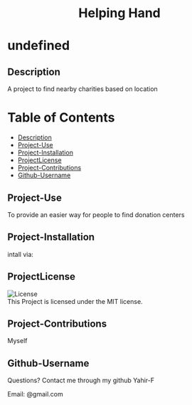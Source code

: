 
   <h1 align ="center">Helping Hand<h1>

undefined

## Description
A project to find nearby charities based on location

# Table of Contents
* [Description](#description)
* [Project-Use](#usage)
* [Project-Installation](#installation)
* [ProjectLicense](#license)
* [Project-Contributions](#contributions)
* [Github-Username](#github)

## Project-Use
To provide an easier way for people to find donation centers

## Project-Installation
intall via: 

## ProjectLicense
![License](https://img.shields.io/badge/license-MIT-blue.svg)
<br>
This Project is licensed under the MIT license.

## Project-Contributions
Myself

## Github-Username
Questions? 
Contact me through my github Yahir-F

Email: @gmail.com






    